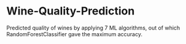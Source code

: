 # Wine-Quality-Prediction
Predicted quality of wines by applying 7 ML algorithms, out of which RandomForestClassifier gave the maximum accuracy.
